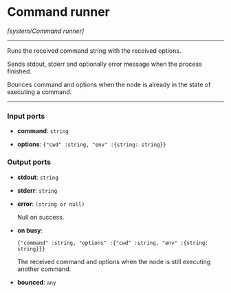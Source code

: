 # Command runner

_[system/Command runner]_

---

Runs the received command string with the received options.  
  
Sends stdout, stderr and optionally error message when the process finished.  
  
Bounces command and options when the node is already in the state of executing a command.  

---

### Input ports

* __command__: ` string `


* __options__: ` {"cwd" :string, "env" :{string: string}} `

### Output ports

* __stdout__: ` string `


* __stderr__: ` string `


* __error__: ` (string or null) `

    Null on success.  


* __on busy__: 
    ```
    {"command" :string, "options" :{"cwd" :string, "env" :{string: string}}}
    ```

    The received command and options when the node is still executing another command.  


* __bounced__: ` any `

